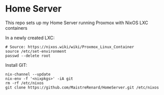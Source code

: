 # Home Server
This repo sets up my Home Server running Proxmox with NixOS LXC containers

In a newly created LXC:
```shell
# Source: https://nixos.wiki/wiki/Proxmox_Linux_Container
source /etc/set-environment
passwd --delete root
```

Install GIT:
```shell
nix-channel --update
nix-env -f '<nixpkgs>' -iA git
rm -rf /etc/nixos
git clone https://github.com/MaistreRenard/HomeServer.git /etc/nixos
```
